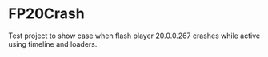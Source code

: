 # FP20Crash
Test project to show case when flash player 20.0.0.267 crashes while active using timeline and loaders.
